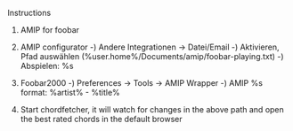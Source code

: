 Instructions
1) AMIP for foobar
2) AMIP configurator
	-) Andere Integrationen -> Datei/Email
	-) Aktivieren, Pfad auswählen (%user.home%/Documents/amip/foobar-playing.txt)
	-) Abspielen: %s
3) Foobar2000
	-) Preferences -> Tools -> AMIP Wrapper
	-) AMIP %s format: %artist% - %title%
	
4) Start chordfetcher, it will watch for changes in the above path and open the best rated chords in the default browser
